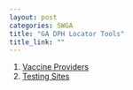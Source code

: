 ```yaml
---
layout: post
categories: SWGA
title: "GA DPH Locator Tools"
title_link: ""
---
```


1. [Vaccine Providers](https://dph.georgia.gov/locations/covid-vaccination-site)
2. [Testing Sites](https://dph.georgia.gov/castlight-location-finder)